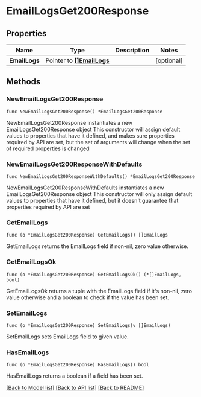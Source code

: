 # EmailLogsGet200Response

## Properties

Name | Type | Description | Notes
------------ | ------------- | ------------- | -------------
**EmailLogs** | Pointer to [**[]EmailLogs**](EmailLogs.md) |  | [optional] 

## Methods

### NewEmailLogsGet200Response

`func NewEmailLogsGet200Response() *EmailLogsGet200Response`

NewEmailLogsGet200Response instantiates a new EmailLogsGet200Response object
This constructor will assign default values to properties that have it defined,
and makes sure properties required by API are set, but the set of arguments
will change when the set of required properties is changed

### NewEmailLogsGet200ResponseWithDefaults

`func NewEmailLogsGet200ResponseWithDefaults() *EmailLogsGet200Response`

NewEmailLogsGet200ResponseWithDefaults instantiates a new EmailLogsGet200Response object
This constructor will only assign default values to properties that have it defined,
but it doesn't guarantee that properties required by API are set

### GetEmailLogs

`func (o *EmailLogsGet200Response) GetEmailLogs() []EmailLogs`

GetEmailLogs returns the EmailLogs field if non-nil, zero value otherwise.

### GetEmailLogsOk

`func (o *EmailLogsGet200Response) GetEmailLogsOk() (*[]EmailLogs, bool)`

GetEmailLogsOk returns a tuple with the EmailLogs field if it's non-nil, zero value otherwise
and a boolean to check if the value has been set.

### SetEmailLogs

`func (o *EmailLogsGet200Response) SetEmailLogs(v []EmailLogs)`

SetEmailLogs sets EmailLogs field to given value.

### HasEmailLogs

`func (o *EmailLogsGet200Response) HasEmailLogs() bool`

HasEmailLogs returns a boolean if a field has been set.


[[Back to Model list]](../README.md#documentation-for-models) [[Back to API list]](../README.md#documentation-for-api-endpoints) [[Back to README]](../README.md)


